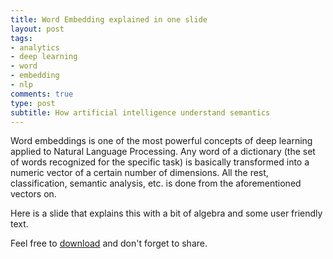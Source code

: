 ```yaml
---
title: Word Embedding explained in one slide
layout: post
tags:
- analytics
- deep learning
- word
- embedding
- nlp
comments: true
type: post
subtitle: How artificial intelligence understand semantics
---
```


Word embeddings is one of the most powerful concepts of deep learning applied to Natural Language Processing. 
Any word of a dictionary (the set of words recognized for the specific task) is basically transformed into a numeric vector of
a certain number of dimensions. All the rest, classification, semantic analysis, etc. is done from the aforementioned vectors 
on.

Here is a slide that explains this with a bit of algebra and some user friendly text.

Feel free to 
[download](https://s3-eu-west-1.amazonaws.com/wopcontent/uploads/word-embedding-example.pdf) and don't forget to share.